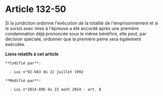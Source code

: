 # Article 132-50

Si la juridiction ordonne l'exécution de la totalité de l'emprisonnement et si le sursis avec mise à l'épreuve a été accordé
après une première condamnation déjà prononcée sous le même bénéfice, elle peut, par décision spéciale, ordonner que la
première peine sera également exécutée.

**Liens relatifs à cet article**

	**Codifié par**:

	  - Loi n°92-683 du 22 juillet 1992

	**Modifié par**:

	  - Loi n°2014-896 du 15 août 2014 - art. 8
